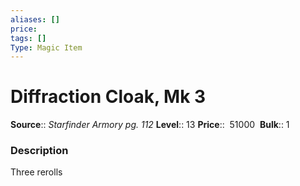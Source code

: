 ```yaml
---
aliases: []
price: 
tags: []
Type: Magic Item
---
```


# Diffraction Cloak, Mk 3

**Source**:: _Starfinder Armory pg. 112_
**Level**:: 13
**Price**::  51000 
**Bulk**:: 1

### Description

Three rerolls
